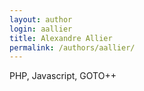 ```yaml
---
layout: author
login: aallier
title: Alexandre Allier
permalink: /authors/aallier/
---
```

PHP, Javascript, GOTO++
